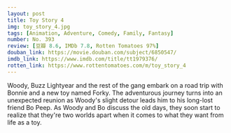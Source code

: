 ```yaml
---
layout: post 
title: Toy Story 4
img: toy_story_4.jpg
tags: [Animation, Adventure, Comedy, Family, Fantasy]
number: No. 393
review: [豆瓣 8.6, IMDb 7.8, Rotten Tomatoes 97%]
douban_link: https://movie.douban.com/subject/6850547/
imdb_link: https://www.imdb.com/title/tt1979376/
rotten_link: https://www.rottentomatoes.com/m/toy_story_4
---
```


Woody, Buzz Lightyear and the rest of the gang embark on a road trip with Bonnie and a new toy named Forky. The adventurous journey turns into an unexpected reunion as Woody's slight detour leads him to his long-lost friend Bo Peep. As Woody and Bo discuss the old days, they soon start to realize that they're two worlds apart when it comes to what they want from life as a toy.